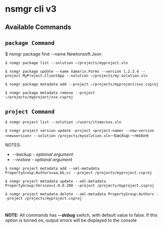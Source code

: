 

# nsmgr cli v3


## Available Commands
## `package Command`
$ nsmgr package find --name Newtonsoft.Json

`$ nsmgr package list --solution ~/projects/myproject.sln`

`$ nsmgr package update --name Xamarin.Forms --version 1.2.3.4 --project MyProject.ClientApp --solution ~/projects/my-solution.sln`

`$ nsmgr package metadata add --project ~/projects/myproject/xxx.csproj`

`$ nsmgr package metadata remove --project ~/projects/myproject/xxx.csproj`

## `project Command`

`$ nsmgr project list --solution ~/users/itsme/xxx.sln`

`$ nsmgr project version update -project <project-name> --new-version <newversion> --solution /projects/mysolution.sln`--backup --restore

NOTES:
* *--backup - optional argument*
* *--restore - optional argument*

`$ nsmgr project metadata add --xml-metadata PropertyGroup:Authors=aa,bb,cc --project /projects/myproject.csproj` 

`$ nsmgr project metadata update --xml-metadata PropertyGroup:Version=1.0.0.200 --project /projects/myproject.csproj` 

`$ nsmgr project metadata delete --xml-metadata PropertyGroup:Authors --project /projects/myproject.csproj` 

#
**NOTE:** All commands has ***--debug*** switch, with default value to false. If this option is turned on, output errors will be displayed to the console
